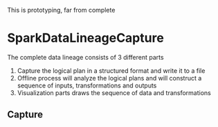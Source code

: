 This is prototyping, far from complete

# SparkDataLineageCapture

The complete data lineage consists of 3 different parts 

1. Capture the logical plan in a structured format and write it to a file
2. Offline process will analyze the logical plans and will construct a sequence of inputs, transformations and outputs
3. Visualization parts draws the sequence of data and transformations

## Capture 


